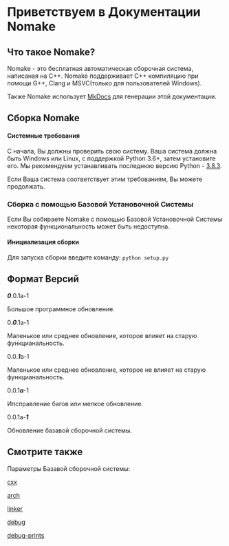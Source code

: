 # Приветствуем в Документации Nomake
## Что такое Nomake?
Nomake - это бесплатная автоматическая сборочная система, написаная на C++.
Nomake поддерживает C++ компиляцию при помощи G++, Clang и MSVC(только для пользователей Windows).


Также Nomake использует [MkDocs](https://www.mkdocs.org/) для генерации этой документации.
## Сборка Nomake
#### Системные требования
С начала, Вы должны проверить свою систему. Ваша система должна быть Windows или Linux, с поддержкой
Python 3.6+, затем установите его. Мы рекомендуем устанавливать последнюю версию Python -
[3.8.3](https://www.python.org/downloads/release/python-383/).

Если Ваша система соответствует этим требованиям, Вы можете продолжать.
### Сборка с помощью Базовой Установочной Системы
Если Вы собираете Nomake с помощью Базовой Установочной Системы некоторая функциональность может быть недоступна.

#### Инициализация сборки

Для запуска сборки введите команду:
`python setup.py`

## Формат Версий
***0***.0.1a-1

Большое программное обновление.

0.***0***.1a-1

Маленькое или среднее обновление, которое влияет на старую функцианальность.

0.0.***1***a-1

Маленькое или среднее обновление, которое не влияет на старую функцианальность.

0.0.1***a***-1

Ипсправление багов или мелкое обновление.

0.0.1a-***1***

Обновление базавой сборочной системы.

## Смотрите также 
Параметры Базавой сборочной системы:

[cxx](NomakeBuild/BuildSystem/cxx.md)

[arch](NomakeBuild/BuildSystem/arch.md)

[linker](NomakeBuild/BuildSystem/linker.md)

[debug](NomakeBuild/BuildSystem/debug.md)

[debug-prints](NomakeBuild/BuildSystem/debug-prints.md)